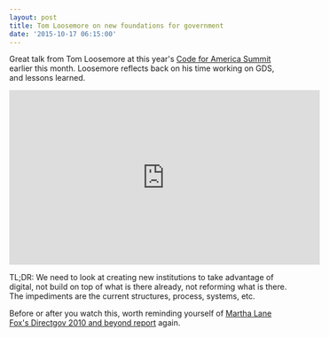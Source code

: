 ```yaml
---
layout: post
title: Tom Loosemore on new foundations for government
date: '2015-10-17 06:15:00'
---
```


Great talk from Tom Loosemore at this year's [Code for America Summit](https://www.codeforamerica.org/summit/) earlier this month. Loosemore reflects back on his time working on GDS, and lessons learned.

<iframe width="560" height="315" src="https://www.youtube.com/embed/VjE_zj-7A7A" frameborder="0" allowfullscreen></iframe>

TL;DR: We need to look at creating new institutions to take advantage of digital, not build on top of what is there already, not reforming what is there. The impediments are the current structures, process, systems, etc.

Before or after you watch this, worth reminding yourself of [Martha Lane Fox's Directgov 2010 and beyond report](https://www.gov.uk/government/publications/directgov-2010-and-beyond-revolution-not-evolution-a-report-by-martha-lane-fox) again.